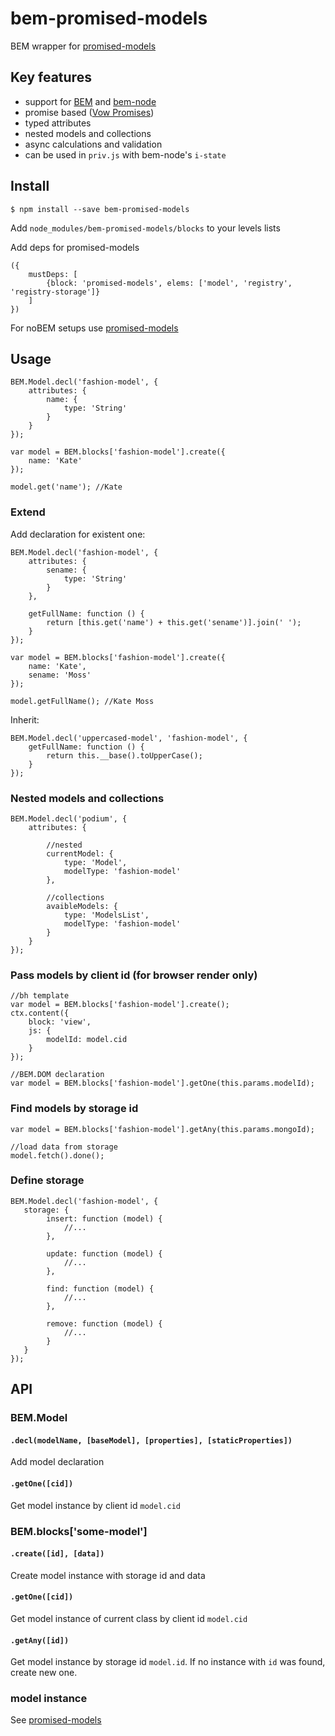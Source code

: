 # bem-promised-models

BEM wrapper for [promised-models](https://github.com/delfrrr/promised-models)

## Key features

* support for [BEM](https://en.bem.info) and [bem-node](https://github.com/bem-node/bem-node)
* promise based ([Vow Promises](https://github.com/dfilatov/vow))
* typed attributes
* nested models and collections
* async calculations and validation
* can be used in `priv.js` with bem-node's `i-state`

## Install

    $ npm install --save bem-promised-models

Add `node_modules/bem-promised-models/blocks` to your levels lists

Add deps for promised-models

```
({
    mustDeps: [
        {block: 'promised-models', elems: ['model', 'registry', 'registry-storage']}
    ]
})
```

For noBEM setups use [promised-models](https://github.com/delfrrr/promised-models)

## Usage

```
BEM.Model.decl('fashion-model', {
    attributes: {
        name: {
            type: 'String'
        }
    }
});

var model = BEM.blocks['fashion-model'].create({
    name: 'Kate'
});

model.get('name'); //Kate
```

### Extend

Add declaration for existent one:

```
BEM.Model.decl('fashion-model', {
    attributes: {
        sename: {
            type: 'String'
        }
    },

    getFullName: function () {
        return [this.get('name') + this.get('sename')].join(' ');
    }
});

var model = BEM.blocks['fashion-model'].create({
    name: 'Kate',
    sename: 'Moss'
});

model.getFullName(); //Kate Moss
```

Inherit:

```
BEM.Model.decl('uppercased-model', 'fashion-model', {
    getFullName: function () {
        return this.__base().toUpperCase();
    }
});
```

### Nested models and collections

```
BEM.Model.decl('podium', {
    attributes: {

        //nested
        currentModel: {
            type: 'Model',
            modelType: 'fashion-model'
        },

        //collections
        avaibleModels: {
            type: 'ModelsList',
            modelType: 'fashion-model'
        }
    }
});
```

### Pass models by client id (for browser render only)

```
//bh template
var model = BEM.blocks['fashion-model'].create();
ctx.content({
    block: 'view',
    js: {
        modelId: model.cid
    }
});

//BEM.DOM declaration
var model = BEM.blocks['fashion-model'].getOne(this.params.modelId);
```

### Find models by storage id

```
var model = BEM.blocks['fashion-model'].getAny(this.params.mongoId);

//load data from storage
model.fetch().done();
```

### Define storage

```
BEM.Model.decl('fashion-model', {
   storage: {
        insert: function (model) {
            //...
        },

        update: function (model) {
            //...
        },

        find: function (model) {
            //...
        },

        remove: function (model) {
            //...
        }
   }
});
```

## API

### BEM.Model

#### `.decl(modelName, [baseModel], [properties], [staticProperties])`

Add model declaration

#### `.getOne([cid])`

Get model instance by client id `model.cid`

### BEM.blocks['some-model']

#### `.create([id], [data])`

Create model instance with storage id and data

#### `.getOne([cid])`

Get model instance of current class by client id `model.cid`

#### `.getAny([id])`

Get model instance by storage id `model.id`. If no instance with `id` was found, create new one.


### model instance

See [promised-models](https://github.com/delfrrr/promised-models/blob/master/README.md#api-reference-in-progress)







